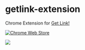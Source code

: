 # getlink-extension
Chrome Extension for [Get Link!](https://get-link.xyz/)

[![Chrome Web Store](https://img.shields.io/chrome-web-store/v/fmlfbdbgfhlppienpoodlglaecilpgml.svg?style=flat-square)](https://chrome.google.com/webstore/detail/get-link/fmlfbdbgfhlppienpoodlglaecilpgml)

![](https://cloud.githubusercontent.com/assets/2230882/23469050/86423a9c-fedd-11e6-92e2-d3747b4db0c5.gif)
